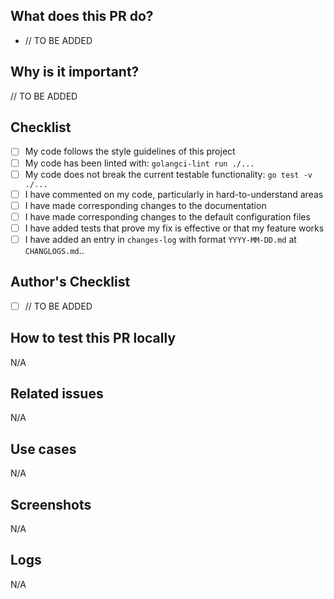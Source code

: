 <!-- Type of change
Please label this PR with one of the following labels, depending on the scope of your change:
- Bug
- Enhancement
- Breaking change
- Deprecation
- Cleanup
- Docs
-->

## What does this PR do?

<!-- Mandatory
Explain here the changes you made on the PR. Please explain the WHAT: patterns used, algorithms implemented, design architecture, message processing, etc.
-->
- // TO BE ADDED

## Why is it important?

<!-- Mandatory
Explain here the WHY, or the rationale/motivation for the changes.
-->
// TO BE ADDED

## Checklist

<!-- Mandatory
Add a checklist of things that are required to be reviewed in order to have the PR approved

List here all the items you have verified BEFORE sending this PR. Please DO NOT remove any item, striking through those that do not apply. (Just in case, strikethrough uses two tildes. ~~Scratch this.~~)
-->

- [ ] My code follows the style guidelines of this project
- [ ] My code has been linted with: `golangci-lint run ./...`
- [ ] My code does not break the current testable functionality: `go test -v ./...`
- [ ] I have commented on my code, particularly in hard-to-understand areas
- [ ] I have made corresponding changes to the documentation
- [ ] I have made corresponding changes to the default configuration files
- [ ] I have added tests that prove my fix is effective or that my feature works
- [ ] I have added an entry in `changes-log` with format `YYYY-MM-DD.md` at `CHANGLOGS.md`..

## Author's Checklist

<!-- Recommended
Add a checklist of things that are required to be reviewed in order to have the PR approved
-->

- [ ] // TO BE ADDED

## How to test this PR locally

<!-- Recommended
Explain here how this PR will be tested by the reviewer: commands, dependencies, steps, etc.
-->
N/A

## Related issues

<!-- Recommended
Link related issues below. Insert the issue link or reference after the word "Closes" if merging this should automatically close it.

- Closes #123
- Relates #123
- Requires #123
- Supersedes #123
-->
N/A

## Use cases

<!-- Recommended
Explain here the different behaviors that this PR introduces or modifies in this project, user roles, environment configuration, etc.

If you are familiar with Gherkin test scenarios, we recommend its usage: https://cucumber.io/docs/gherkin/reference/
-->
N/A

## Screenshots

<!-- Optional
Add here screenshots about how the project will be changed after the PR is applied. They could be related to web pages, terminal, etc, or any other image you consider important to be shared with the team.
-->
N/A

## Logs

<!-- Recommended
Paste here output logs discovered while creating this PR, such as stack traces or integration logs, or any other output you consider important to be shared with the team.
-->
N/A
